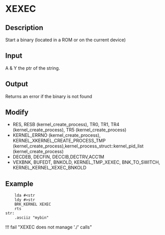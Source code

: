 # XEXEC

## Description

Start a binary (located in a ROM or on the current device)

## Input

A & Y the ptr of the string.

## Output

Returns an error if the binary is not found

## Modify
* RES, RESB (kernel_create_process), TR0, TR1, TR4 (kernel_create_process), TR5 (kernel_create_process)
* KERNEL_ERRNO (kernel_create_process), KERNEL_XKERNEL_CREATE_PROCESS_TMP (kernel_create_process),kernel_process_struct::kernel_pid_list  (kernel_create_process)
* DECDEB, DECFIN, DECCIB,DECTRV,ACC1M
* VEXBNK, BUFEDT, BNKOLD, KERNEL_TMP_XEXEC, BNK_TO_SWITCH, KERNEL_KERNEL_XEXEC_BNKOLD

## Example

``` ca65
    lda #<str
    ldy #>str
    BRK_KERNEL XEXEC
    rts
str:
    .asciiz "mybin"    
```

!!! fail "XEXEC does not manage './' calls"